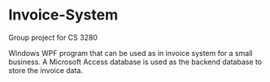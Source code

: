 # Invoice-System
Group project for CS 3280

Windows WPF program that can be used as in invoice system for a small business. A Microsoft Access database is used as the backend database to store the invoice data.

